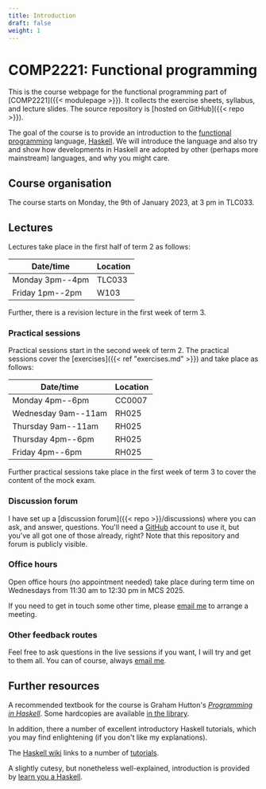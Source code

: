 ```yaml
---
title: Introduction
draft: false
weight: 1
---
```


# COMP2221: Functional programming

This is the course webpage for the functional programming part of
[COMP2221]({{< modulepage >}}). It collects the exercise sheets,
syllabus, and lecture slides. The source repository is [hosted on
GitHub]({{< repo >}}).

The goal of the course is to provide an introduction to the [functional
programming](https://en.wikipedia.org/wiki/Functional_programming)
language, [Haskell](https://www.haskell.org). We will introduce the
language and also try and show how developments in Haskell are adopted
by other (perhaps more mainstream) languages, and why you might care.

## Course organisation

The course starts on Monday, the 9th of January 2023, at 3 pm in TLC033.

<!--### Running code

I will do a bunch of live coding during the lectures. You're
encouraged to play around with things afterwards to make sure you
understand stuff. All of the code will appear in the [course
repository]({{< repo >}}) in `./code/lectures/2021-22/`.-->

## Lectures

Lectures take place in the first half of term 2 as follows:

| Date/time          | Location |
|--------------------|----------|
| Monday 3pm--4pm    | TLC033   |
| Friday 1pm--2pm    | W103     |

Further, there is a revision lecture in the first week of term 3.

### Practical sessions

Practical sessions start in the second week of term 2.
The practical sessions cover the [exercises]({{< ref
"exercises.md" >}}) and take place as follows:

| Date/time          | Location |
|--------------------|----------|
| Monday 4pm--6pm    | CC0007    |
| Wednesday 9am--11am | RH025    |
| Thursday 9am--11am    | RH025    |
| Thursday 4pm--6pm    | RH025    |
| Friday 4pm--6pm    | RH025    |

Further practical sessions take place in the first week of term 3 to cover the content of the mock exam.

<!--{{< hint info >}}

You can attend remotely over
[zoom](https://durhamuniversity.zoom.us/j/99987053815?pwd=OXBKeUp1ZDNMYmdTdHNaczM4UFJaQT09),
and will need to be logged in with your Durham account.

Meeting ID: 999 8705 3815  
Passcode: 361905

{{< /hint >}}-->

### Discussion forum

I have set up a [discussion forum]({{< repo >}}/discussions) where you
can ask, and answer, questions. You'll need a
[GitHub](https://github.com) account to use it, but you've all got one
of those already, right? Note that this repository and forum is
publicly visible.

### Office hours

Open office hours (no appointment needed) take place during term time on Wednesdays from 11:30 am to 12:30 pm in MCS 2025.

If you need to get in touch some other time, please [email
me](mailto:laura.morgenstern@durham.ac.uk) to arrange a meeting.

### Other feedback routes

Feel free to ask questions in the live sessions if you want, I will
try and get to them all. You can of course, always [email
me](mailto:laura.morgenstern@durham.ac.uk). 

## Further resources

A recommended textbook for the course is Graham Hutton's [_Programming
in Haskell_](http://www.cs.nott.ac.uk/~pszgmh/pih.html). Some
hardcopies are available [in the
library](https://library.dur.ac.uk/record=b2094512~S1).

In addition, there a number of excellent introductory Haskell
tutorials, which you may find enlightening (if you don't like my
explanations).

The [Haskell wiki](https://wiki.haskell.org/) links to a number of
[tutorials](https://wiki.haskell.org/Learning_Haskell#Online_tutorials).

A slightly cutesy, but nonetheless well-explained, introduction is
provided by [learn you a Haskell](http://learnyouahaskell.com).
